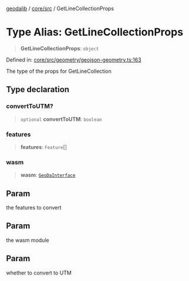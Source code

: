 [geodalib](../../../modules.md) / [core/src](../index.md) / GetLineCollectionProps

# Type Alias: GetLineCollectionProps

> **GetLineCollectionProps**: `object`

Defined in: [core/src/geometry/geojson-geometry.ts:163](https://github.com/GeoDaCenter/geoda-lib/blob/5c8fba7800a0ff8c8ed4b8b260cc40d1229fb38a/js/packages/core/src/geometry/geojson-geometry.ts#L163)

The type of the props for GetLineCollection

## Type declaration

### convertToUTM?

> `optional` **convertToUTM**: `boolean`

### features

> **features**: `Feature`[]

### wasm

> **wasm**: [`GeoDaInterface`](../interfaces/GeoDaInterface.md)

## Param

the features to convert

## Param

the wasm module

## Param

whether to convert to UTM
